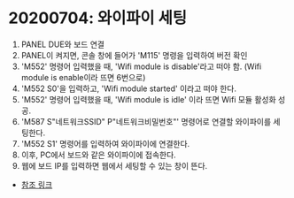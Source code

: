 # 20200704: 와이파이 세팅

1. PANEL DUE와 보드 연결
2. PANEL이 켜지면, 콘솔 창에 들어가 'M115' 명령을 입력하여 버전 확인
3. 'M552' 명령어 입력했을 때, 'Wifi module is disable'라고 떠야 함.
    (Wifi module is enable이라 뜨면 6번으로)
4. 'M552 S0'을 입력하고, 'Wifi module started' 이라고 떠야 한다.
5. 'M552' 명령어 입력했을 때, 'Wifi module is idle' 이라 뜨면 Wifi 모듈 활성화 성공.
6. 'M587 S"네트워크SSID" P"네트워크비밀번호"' 명령어로 연결할 와이파이를 세팅한다.
7. 'M552 S1' 명령어를 입력하여 와이파이에 연결한다.
8. 이후, PC에서 보드와 같은 와이파이에 접속한다.
9. 웹에 보드 IP를 입력하면 웹에서 세팅할 수 있는 창이 뜬다.

* [참조 링크](https://duet3d.dozuki.com/Guide/1.+Getting+Connected+to+your+Duet/7?lang=en)